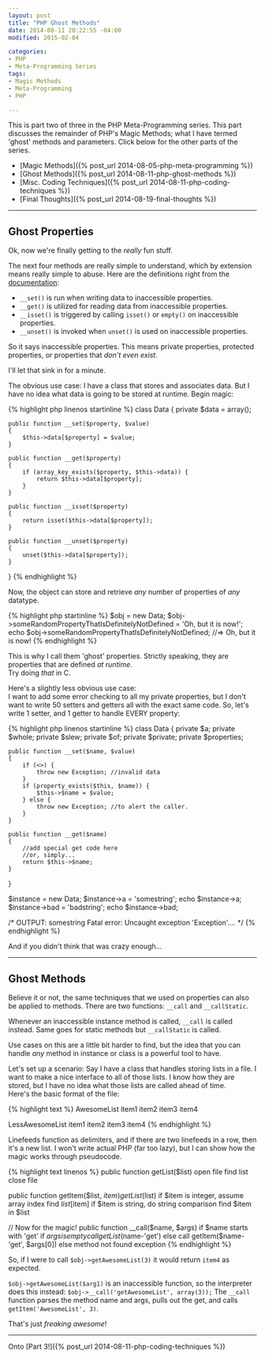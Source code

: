 ```yaml
---
layout: post
title: "PHP Ghost Methods"
date: 2014-08-11 20:22:55 -04:00
modified: 2015-02-04

categories:
- PHP
- Meta-Programming Series
tags:
- Magic Methods
- Meta-Programming
- PHP

---
```

This is part two of three in the PHP Meta-Programming series. This part discusses the remainder of PHP's Magic Methods; what I have termed 'ghost' methods and parameters.
Click below for the other parts of the series.

*   [Magic Methods]({% post_url 2014-08-05-php-meta-programming %})
*   [Ghost Methods]({% post_url 2014-08-11-php-ghost-methods %})
*   [Misc. Coding Techniques]({% post_url 2014-08-11-php-coding-techniques %})
*   [Final Thoughts]({% post_url 2014-08-19-final-thoughts %})

* * *

## Ghost Properties

Ok, now we're finally getting to the _really_ fun stuff.

The next four methods are really simple to understand, which by extension means really simple to abuse. Here are the definitions right from the [documentation](http://php.net/manual/en/language.oop5.overloading.php#object.set):

*   `__set()` is run when writing data to inaccessible properties.
*   `__get()` is utilized for reading data from inaccessible properties.
*   `__isset()` is triggered by calling `isset()` or `empty()` on inaccessible properties.
*   `__unset()` is invoked when `unset()` is used on inaccessible properties.

So it says inaccessible properties.
This means private properties, protected properties, or properties that _don't even exist_.

I'll let that sink in for a minute.

The obvious use case: I have a class that stores and associates data. But I have no idea what data is going to be stored at runtime.
Begin magic:

{% highlight php linenos startinline %}
class Data
{
    private $data = array();

    public function __set($property, $value)
    {
        $this->data[$property] = $value;
    }

    public function __get($property)
    {
        if (array_key_exists($property, $this->data)) {
            return $this->data[$property];
        }
    }

    public function __isset($property)
    {
        return isset($this->data[$property]);
    }

    public function __unset($property)
    {
        unset($this->data[$property]);
    }
}
{% endhighlight %}

Now, the object can store and retrieve _any_ number of properties of _any_ datatype.

{% highlight php startinline %}
$obj = new Data;
$obj->someRandomPropertyThatIsDefinitelyNotDefined = 'Oh, but it is now!';
echo $obj->someRandomPropertyThatIsDefinitelyNotDefined;
//=> Oh, but it is now!
{% endhighlight %}

This is why I call them 'ghost' properties.
Strictly speaking, they are properties that are defined _at runtime_.  
Try doing _that_ in C.

Here's a slightly less obvious use case:  
I want to add some error checking to all my private properties,
but I don't want to write 50 setters and getters all with the exact same code.
So, let's write 1 setter, and 1 getter to handle EVERY property:

{% highlight php linenos startinline %}
class Data
{
    private $a;
    private $whole;
    private $slew;
    private $of;
    private $private;
    private $properties;

    public function __set($name, $value)
    {
        if (<>) {
            throw new Exception; //invalid data
        }
        if (property_exists($this, $name)) {
            $this->$name = $value;
        } else {
            throw new Exception; //to alert the caller.
        }
    }

    public function __get($name)
    {
        //add special get code here
        //or, simply...
        return $this->$name;
    }
}

$instance = new Data;
$instance->a = 'somestring';
echo $instance->a;
$instance->bad = 'badstring';
echo $instance->bad;

/*
OUTPUT:
somestring
Fatal error:  Uncaught exception 'Exception'....
*/
{% endhighlight %}

And if you didn't think that was crazy enough...

* * *

## Ghost Methods

Believe it or not, the same techniques that we used on properties
can also be applied to methods.
There are two functions: `__call` and `__callStatic`.

Whenever an inaccessible instance method is called, `__call` is called instead.
Same goes for static methods but `__callStatic` is called.

Use cases on this are a little bit harder to find, but the idea that you can handle
_any_ method in instance or class is a powerful tool to have.

Let's set up a scenario: Say I have a class that handles storing lists in a file.
I want to make a nice interface to all of those lists. I know how they are stored,
but I have no idea what those lists are called ahead of time.  
Here's the basic format of the file:

{% highlight text %}
AwesomeList
item1
item2
item3
item4

LessAwesomeList
item1
item2
item3
item4
{% endhighlight %}

Linefeeds function as delimiters, and if there are two linefeeds in a row,
then it's a new list.
I won't write actual PHP (far too lazy), but I can show how
the magic works through pseudocode.

{% highlight text linenos %}
public function getList($list)
    open file
    find list
    close file

public function getItem($list, $item)
    getList($list)
    if $item is integer, assume array index
        find $list[$item]
    if $item is string, do string comparison
        find $item in $list

// Now for the magic!
public function __call($name, $args)
    if $name starts with 'get'
       if $args is empty
            call getList($name-'get')
        else
            call getItem($name-'get', $args[0])
    else
        method not found exception
{% endhighlight %}

So, if I were to call `$obj->getAwesomeList(3)` it would return `item4` as expected.

`$obj->getAwesomeList($arg1)` is an inaccessible function, so the interpreter
does this instead: `$obj->__call('getAwesomeList', array(3));`
The `__call` function parses the method name and args, pulls out the get, and calls
`getItem('AwesomeList', 3)`.

That's just _freaking awesome_!

* * *

Onto [Part 3!]({% post_url 2014-08-11-php-coding-techniques %})
